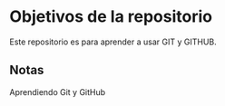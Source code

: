 # Objetivos de la repositorio

Este repositorio es para aprender a usar GIT y GITHUB.


## Notas
Aprendiendo Git y GitHub
